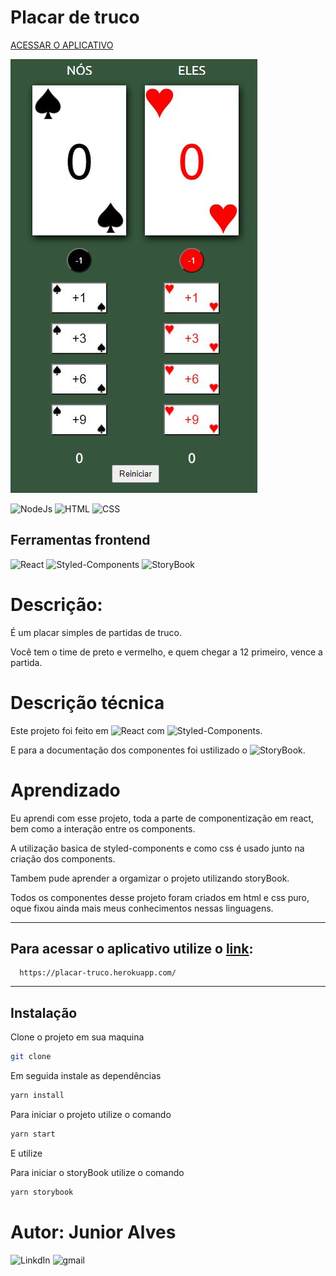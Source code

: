 # Placar de truco
[ACESSAR O APLICATIVO](https://placar-truco.herokuapp.com/)

![Alt Text](/src/assets/truco.jpg)

![NodeJs](https://img.shields.io/badge/JavaScript-NODEJS-green) ![HTML](https://img.shields.io/badge/HTML-HTML5-orange) ![CSS](https://img.shields.io/badge/STYLE-CSS3-blue)

## Ferramentas frontend
![React](https://img.shields.io/badge/JavaScript-REACT-blue) ![Styled-Components](https://img.shields.io/badge/React-Styled--components-orange) ![StoryBook](https://img.shields.io/badge/REACT-StoryBook-ff69b4)

# Descrição:
É um placar simples de partidas de truco.

Você tem o time de preto e vermelho, e quem chegar a 12 primeiro, vence a partida.

# Descrição técnica
Este projeto foi feito em ![React](https://img.shields.io/badge/JavaScript-REACT-blue) com ![Styled-Components](https://img.shields.io/badge/React-Styled--components-orange).

E para a documentação dos componentes foi ustilizado o ![StoryBook](https://img.shields.io/badge/REACT-StoryBook-ff69b4).

# Aprendizado
Eu aprendi com esse projeto, toda a parte de componentização em react, bem como a interação entre os components.

A utilização basica de styled-components e como css é usado junto na criação dos components.

Tambem pude aprender a orgamizar o projeto utilizando storyBook.

Todos os componentes desse projeto foram criados em html e css puro, oque fixou ainda mais meus conhecimentos nessas linguagens. 

---
## Para acessar o aplicativo utilize o [link](https://placar-truco.herokuapp.com/):
```
  https://placar-truco.herokuapp.com/
```
---
## Instalação
Clone o projeto em sua maquina
~~~bash
git clone
~~~

Em seguida instale as dependências
~~~bash
yarn install
~~~

Para iniciar o projeto utilize o comando
~~~bash
yarn start
~~~
E utilize

Para iniciar o storyBook utilize o comando
~~~bash
yarn storybook
~~~
# Autor: Junior Alves
![LinkdIn](https://img.shields.io/badge/LinkedIn-Junior%20Alves-blue?link=https://img.shields.io/badge/LinkedIn-Junior%20Alves-blue)
![gmail](https://img.shields.io/badge/Gmail-jrnalves%40gmail.com-red)
